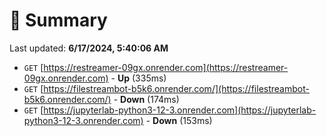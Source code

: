 # 📖 Summary
Last updated: **6/17/2024, 5:40:06 AM**

- `GET` [https://restreamer-09gx.onrender.com](https://restreamer-09gx.onrender.com) - **Up** (335ms)
- `GET` [https://filestreambot-b5k6.onrender.com/](https://filestreambot-b5k6.onrender.com/) - **Down** (174ms)
- `GET` [https://jupyterlab-python3-12-3.onrender.com](https://jupyterlab-python3-12-3.onrender.com) - **Down** (153ms)
